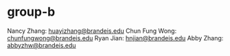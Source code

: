 # group-b
Nancy Zhang: huayizhang@brandeis.edu
Chun Fung Wong: chunfungwong@brandeis.edu
Ryan Jian: hnjian@brandeis.edu
Abby Zhang: abbyzhw@brandeis.edu